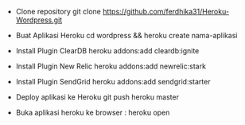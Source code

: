 - Clone repository
  git clone https://github.com/ferdhika31/Heroku-Wordpress.git

- Buat Aplikasi Heroku
cd wordpress && heroku create nama-aplikasi

- Install Plugin ClearDB
heroku addons:add cleardb:ignite

- Install Plugin New Relic
heroku addons:add newrelic:stark

- Install Plugin SendGrid
heroku addons:add sendgrid:starter

- Deploy aplikasi ke Heroku
git push heroku master

- Buka aplikasi heroku ke browser :
heroku open